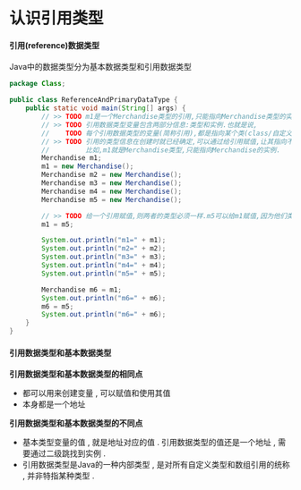 # 认识引用类型

#### 引用\(reference\)数据类型

Java中的数据类型分为基本数据类型和引用数据类型

```java
package Class;

public class ReferenceAndPrimaryDataType {
    public static void main(String[] args) {
        // >> TODO m1是一个Merchandise类型的引用,只能指向Merchandise类型的实例
        // >> TODO 引用数据类型变量包含两部分信息:类型和实例.也就是说,
        //    TODO 每个引用数据类型的变量(简称引用),都是指向某个类(class/自定义类型)
        // >> TODO 引用的类型信息在创建时就已经确定,可以通过给引用赋值,让其指向不同的实例.
        //         比如,m1就是Merchandise类型,只能指向Merchandise的实例.
        Merchandise m1;
        m1 = new Merchandise();
        Merchandise m2 = new Merchandise();
        Merchandise m3 = new Merchandise();
        Merchandise m4 = new Merchandise();
        Merchandise m5 = new Merchandise();

        // >> TODO 给一个引用赋值,则两者的类型必须一样.m5可以给m1赋值,因为他们类型是一样的.
        m1 = m5;

        System.out.println("m1=" + m1);
        System.out.println("m2=" + m2);
        System.out.println("m3=" + m3);
        System.out.println("m4=" + m4);
        System.out.println("m5=" + m5);

        Merchandise m6 = m1;
        System.out.println("m6=" + m6);
        m6 = m5;
        System.out.println("m6=" + m6);
    }
}
```

#### 引用数据类型和基本数据类型

**引用数据类型和基本数据类型的相同点**

* 都可以用来创建变量 , 可以赋值和使用其值
* 本身都是一个地址

**引用数据类型和基本数据类型的不同点**

* 基本类型变量的值 , 就是地址对应的值 . 引用数据类型的值还是一个地址 , 需要通过二级跳找到实例 .
* 引用数据类型是Java的一种内部类型 , 是对所有自定义类型和数组引用的统称 , 并非特指某种类型 .  



